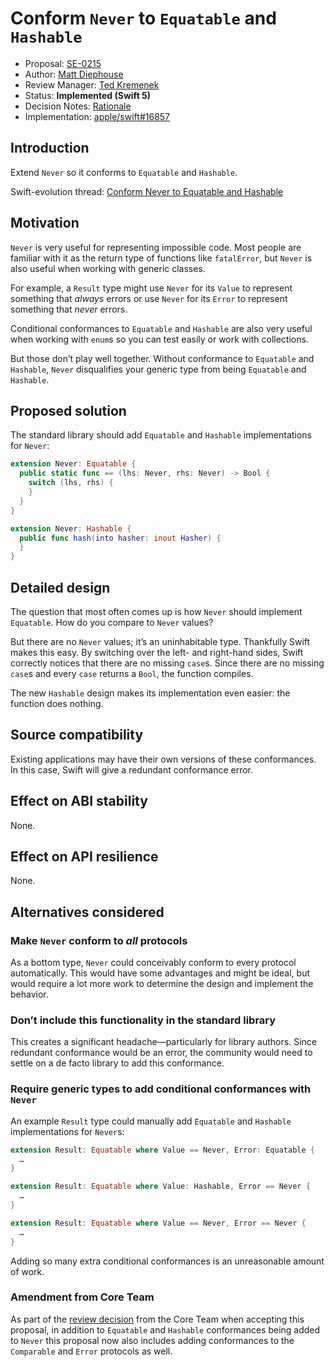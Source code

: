 # Conform `Never` to `Equatable` and `Hashable`

* Proposal: [SE-0215](0215-conform-never-to-hashable-and-equatable.md)
* Author: [Matt Diephouse](https://github.com/mdiep)
* Review Manager: [Ted Kremenek](https://github.com/tkremenek)
* Status: **Implemented (Swift 5)**
* Decision Notes: [Rationale](https://forums.swift.org/t/se-0215-conform-never-to-equatable-and-hashable/13586/45)
* Implementation: [apple/swift#16857](https://github.com/apple/swift/pull/16857)

## Introduction
Extend `Never` so it conforms to `Equatable` and `Hashable`.

Swift-evolution thread: [Conform Never to Equatable and Hashable](https://forums.swift.org/t/conform-never-to-equatable-and-hashable/12934)

## Motivation
`Never` is very useful for representing impossible code. Most people are familiar with it as the return type of functions like `fatalError`, but `Never` is also useful when working with generic classes.

For example, a `Result` type might use `Never` for its `Value` to represent something that _always_ errors or use `Never` for its `Error` to represent something that _never_ errors.

Conditional conformances to `Equatable` and `Hashable` are also very useful when working with `enum`s so you can test easily or work with collections.

But those don’t play well together. Without conformance to `Equatable` and `Hashable`, `Never` disqualifies your generic type from being `Equatable` and `Hashable`.

## Proposed solution
The standard library should add `Equatable` and `Hashable` implementations for `Never`:

```swift
extension Never: Equatable {
  public static func == (lhs: Never, rhs: Never) -> Bool {
    switch (lhs, rhs) {
    }
  }
}

extension Never: Hashable {
  public func hash(into hasher: inout Hasher) {
  }
}
```

## Detailed design
The question that most often comes up is how `Never` should implement `Equatable`. How do you compare to `Never` values?

But there are no `Never` values; it’s an uninhabitable type. Thankfully Swift makes this easy. By switching over the left- and right-hand sides, Swift correctly notices that there are no missing `case`s. Since there are no missing `case`s and every `case` returns a `Bool`, the function compiles.

The new `Hashable` design makes its implementation even easier: the function does nothing.

## Source compatibility
Existing applications may have their own versions of these conformances. In this case, Swift will give a redundant conformance error.

## Effect on ABI stability
None.

## Effect on API resilience
None.

## Alternatives considered
### Make `Never` conform to _all_ protocols
As a bottom type, `Never` could conceivably conform to every protocol automatically. This would have some advantages and might be ideal, but would require a lot more work to determine the design and implement the behavior.

### Don’t include this functionality in the standard library
This creates a significant headache—particularly for library authors. Since redundant conformance would be an error, the community would need to settle on a de facto library to add this conformance.

### Require generic types to add conditional conformances with `Never`
An example `Result` type could manually add `Equatable` and `Hashable` implementations for `Never`s:

```swift
extension Result: Equatable where Value == Never, Error: Equatable {
  …
}

extension Result: Equatable where Value: Hashable, Error == Never {
  …
}

extension Result: Equatable where Value == Never, Error == Never {
  …
}
```

Adding so many extra conditional conformances is an unreasonable amount of work.

### Amendment from Core Team

As part of the [review decision](https://forums.swift.org/t/se-0215-conform-never-to-equatable-and-hashable/13586/45) from the Core Team
when accepting this proposal, in addition to `Equatable` and `Hashable` conformances being added to `Never` this proposal
now also includes adding conformances to the `Comparable` and `Error` protocols as well.
